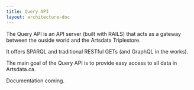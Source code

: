```yaml
---
title: Query API
layout: architecture-doc
---
```


The Query API is an API server (built with RAILS) that acts as a gateway between the ouside world and the Artsdata Triplestore.

It offers SPARQL and traditional RESTful GETs (and GraphQL in the works). 

The main goal of the Query API is to provide easy access to all data in Artsdata.ca.

Documentation coming.